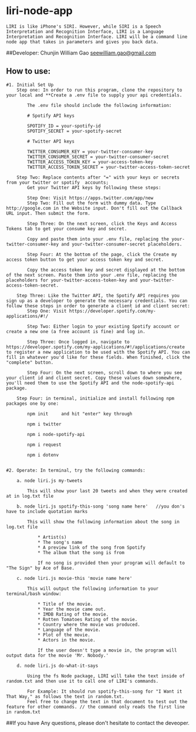 # liri-node-app
    LIRI is like iPhone's SIRI. However, while SIRI is a Speech Interpretation and Recognition Interface, LIRI is a Language Interpretation and Recognition Interface. LIRI will be a command line node app that takes in parameters and gives you back data.

##Developer: 
    Chunjin William Gao 
    seewilliam.gao@gmail.com

## How to use: 
    #1. Initial Set Up
        Step one: In order to run this program, clone the repository to your local and **Create a .env file to supply your api credentials. 

            The .env file should include the following information:

            # Spotify API keys

            SPOTIFY_ID = your-spotify-id
            SPOTIFY_SECRET = your-spotify-secret

            # Twitter API keys

            TWITTER_CONSUMER_KEY = your-twitter-consumer-key
            TWITTER_CONSUMER_SECRET = your-twitter-consumer-secret
            TWITTER_ACCESS_TOKEN_KEY = your-access-token-key
            TWITTER_ACCESS_TOKEN_SECRET = your-twitter-access-token-secret

        Step Two: Replace contents after "=" with your keys or secrets from your twitter or spotify  accounts;
            Get your Twitter API keys by following these steps:

            Step One: Visit https://apps.twitter.com/app/new
            Step Two: Fill out the form with dummy data. Type http://google.com in the Website input. Don't fill out the Callback URL input. Then submit the form.

            Step Three: On the next screen, click the Keys and Access Tokens tab to get your consume key and secret. 

            Copy and paste them into your .env file, replacing the your-twitter-consumer-key and your-twitter-consumer-secret placeholders.

            Step Four: At the bottom of the page, click the Create my access token button to get your access token key and secret. 

            Copy the access token key and secret displayed at the bottom of the next screen. Paste them into your .env file, replacing the placeholders for your-twitter-access-token-key and your-twitter-access-token-secret.

        Step Three: Like the Twitter API, the Spotify API requires you sign up as a developer to generate the necessary credentials. You can follow these steps in order to generate a client id and client secret:
            Step One: Visit https://developer.spotify.com/my-applications/#!/

            Step Two: Either login to your existing Spotify account or create a new one (a free account is fine) and log in.

            Step Three: Once logged in, navigate to https://developer.spotify.com/my-applications/#!/applications/create to register a new application to be used with the Spotify API. You can fill in whatever you'd like for these fields. When finished, click the "complete" button.

            Step Four: On the next screen, scroll down to where you see your client id and client secret. Copy these values down somewhere, you'll need them to use the Spotify API and the node-spotify-api package.
        
        Step Four: in terminal, initialize and install following npm packages one by one:
            
            npm init     and hit "enter" key through

            npm i twitter

            npm i node-spotify-api
            
            npm i request

            npm i dotenv


    #2. Operate: In terminal, try the following commands:
        
        a. node liri.js my-tweets

            This will show your last 20 tweets and when they were created at in log.txt file

        b. node liri.js spotify-this-song 'song name here'   //you don's have to include quotation marks

            This will show the following information about the song in log.txt file

                * Artist(s)
                * The song's name
                * A preview link of the song from Spotify
                * The album that the song is from

                If no song is provided then your program will default to "The Sign" by Ace of Base.
        
        c. node liri.js movie-this 'movie name here'

            This will output the following information to your terminal/bash window:

                * Title of the movie.
                * Year the movie came out.
                * IMDB Rating of the movie.
                * Rotten Tomatoes Rating of the movie.
                * Country where the movie was produced.
                * Language of the movie.
                * Plot of the movie.
                * Actors in the movie.

                If the user doesn't type a movie in, the program will output data for the movie 'Mr. Nobody.'

        d. node liri.js do-what-it-says

            Using the fs Node package, LIRI will take the text inside of random.txt and then use it to call one of LIRI's commands.

            For Example: It should run spotify-this-song for "I Want it That Way," as follows the text in random.txt.
            Feel free to change the text in that document to test out the feature for other commands. // the command only reads the first line in random.txt

##If you have Any questions, please don't hesitate to contact the deveoper.

